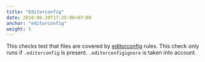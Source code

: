 ```yaml
---
title: "Editorconfig"
date: 2018-06-20T17:25:06+07:00
anchor: "editorconfig"
weight: 5
---
```


This checks test that files are covered by [editorconfig][link] rules.
This check only runs if `.editorconfig` is present.
`.editorconfigignore` is taken into account.

[link]: https://editorconfig.org]

